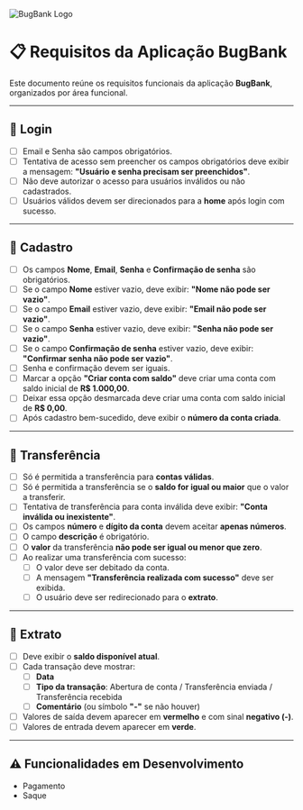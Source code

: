 ![BugBank Logo](https://bugbank.netlify.app/_ipx/w_256,q_75/%2F_next%2Fstatic%2Fmedia%2Fbugbank.ede6fc83.png?url=%2F_next%2Fstatic%2Fmedia%2Fbugbank.ede6fc83.png&w=256&q=75)

# 📋 Requisitos da Aplicação BugBank

Este documento reúne os requisitos funcionais da aplicação **BugBank**, organizados por área funcional.

---

## 🔐 Login
- [ ] Email e Senha são campos obrigatórios.
- [ ] Tentativa de acesso sem preencher os campos obrigatórios deve exibir a mensagem: **"Usuário e senha precisam ser preenchidos"**.
- [ ] Não deve autorizar o acesso para usuários inválidos ou não cadastrados.
- [ ] Usuários válidos devem ser direcionados para a **home** após login com sucesso.

---

## 📝 Cadastro
- [ ] Os campos **Nome**, **Email**, **Senha** e **Confirmação de senha** são obrigatórios.
- [ ] Se o campo **Nome** estiver vazio, deve exibir: **"Nome não pode ser vazio"**.
- [ ] Se o campo **Email** estiver vazio, deve exibir: **"Email não pode ser vazio"**.
- [ ] Se o campo **Senha** estiver vazio, deve exibir: **"Senha não pode ser vazio"**.
- [ ] Se o campo **Confirmação de senha** estiver vazio, deve exibir: **"Confirmar senha não pode ser vazio"**.
- [ ] Senha e confirmação devem ser iguais.
- [ ] Marcar a opção **"Criar conta com saldo"** deve criar uma conta com saldo inicial de **R$ 1.000,00**.
- [ ] Deixar essa opção desmarcada deve criar uma conta com saldo inicial de **R$ 0,00**.
- [ ] Após cadastro bem-sucedido, deve exibir o **número da conta criada**.

---

## 💸 Transferência
- [ ] Só é permitida a transferência para **contas válidas**.
- [ ] Só é permitida a transferência se o **saldo for igual ou maior** que o valor a transferir.
- [ ] Tentativa de transferência para conta inválida deve exibir: **"Conta inválida ou inexistente"**.
- [ ] Os campos **número** e **dígito da conta** devem aceitar **apenas números**.
- [ ] O campo **descrição** é obrigatório.
- [ ] O **valor** da transferência **não pode ser igual ou menor que zero**.
- [ ] Ao realizar uma transferência com sucesso:
  - [ ] O valor deve ser debitado da conta.
  - [ ] A mensagem **"Transferência realizada com sucesso"** deve ser exibida.
  - [ ] O usuário deve ser redirecionado para o **extrato**.

---

## 📄 Extrato
- [ ] Deve exibir o **saldo disponível atual**.
- [ ] Cada transação deve mostrar:
  - [ ] **Data**
  - [ ] **Tipo da transação**: Abertura de conta / Transferência enviada / Transferência recebida
  - [ ] **Comentário** (ou símbolo **"-"** se não houver)
- [ ] Valores de saída devem aparecer em **vermelho** e com sinal **negativo (-)**.
- [ ] Valores de entrada devem aparecer em **verde**.

---

## ⚠️ Funcionalidades em Desenvolvimento
- Pagamento
- Saque

